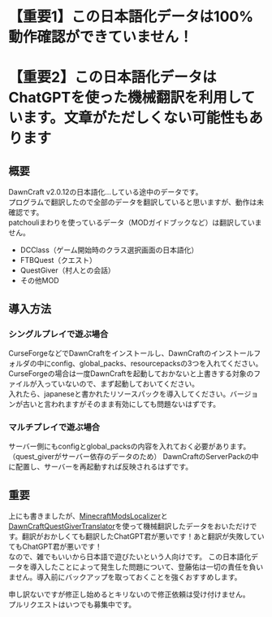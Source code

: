 # 【重要1】この日本語化データは100%動作確認ができていません！
# 【重要2】この日本語化データはChatGPTを使った機械翻訳を利用しています。文章がただしくない可能性もあります

## 概要
DawnCraft v2.0.12の日本語化…している途中のデータです。  
プログラムで翻訳したので全部のデータを翻訳していると思いますが、動作は未確認です。  
patchouliまわりを使っているデータ（MODガイドブックなど）は翻訳していません。
* DCClass（ゲーム開始時のクラス選択画面の日本語化）
* FTBQuest（クエスト）
* QuestGiver（村人との会話）
* その他MOD

## 導入方法
### シングルプレイで遊ぶ場合
CurseForgeなどでDawnCraftをインストールし、DawnCraftのインストールフォルダの中にconfig、global_packs、resourcepacksの3つを入れてください。  
CurseForgeの場合は一度DawnCraftを起動しておかないと上書きする対象のファイルが入っていないので、まず起動しておいてください。  
入れたら、japaneseと書かれたリソースパックを導入してください。バージョンが古いと言われますがそのまま有効にしても問題ないはずです。

### マルチプレイで遊ぶ場合
サーバー側にもconfigとglobal_packsの内容を入れておく必要があります。（quest_giverがサーバー依存のデータのため）
DawnCraftのServerPackの中に配置し、サーバーを再起動すれば反映されるはずです。

## 重要
上にも書きましたが、[MinecraftModsLocalizer](https://github.com/Y-RyuZU/MinecraftModsLocalizer)と[DawnCraftQuestGiverTranslator](https://github.com/VtuberTodoTask/DawnCraftQuestGiverTranslator)を使って機械翻訳したデータをおいただけです。翻訳がおかしくても翻訳したChatGPT君が悪いです！あと翻訳が失敗していてもChatGPT君が悪いです！  
なので、雑でもいいから日本語で遊びたいという人向けです。
この日本語化データを導入したことによって発生した問題について、登藤佑は一切の責任を負いません。導入前にバックアップを取っておくことを強くおすすめします。

申し訳ないですが修正し始めるとキリないので修正依頼は受け付けません。  
プルリクエストはいつでも募集中です。
